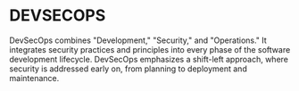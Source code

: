 # DEVSECOPS

DevSecOps combines "Development," "Security," and "Operations."
It integrates security practices and principles into every phase of the software development lifecycle.
DevSecOps emphasizes a shift-left approach, where security is addressed early on, from planning to deployment and maintenance.

